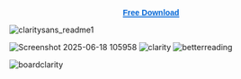 </p><p align="center">
  <a href="https://mega.nz/folder/a8dylBaB#aLfJ16z5jaeQs9sEhPkLHQ" 
     style="text-decoration-line: underline; 
            text-decoration-style: double; 
            text-decoration-color: #0366d6; 
            color: #0366d6;
            font-weight: 600;
            font-family: Arial, sans-serif;">
    Free Download
  </a>
</p>


![claritysans_readme1](https://github.com/user-attachments/assets/71f95f12-169f-4d4e-9a21-7de80761091c)


![Screenshot 2025-06-18 105958](https://github.com/user-attachments/assets/ba4d91a8-489b-4cc0-a262-5eefbb1eb936)
![clarity](https://github.com/user-attachments/assets/9f751f8e-2ccd-4ceb-96af-1cf5ed71b704)
![betterreading](https://github.com/user-attachments/assets/47cddf29-0e71-48bb-90cd-d5a43ef460f1)


![boardclarity](https://github.com/user-attachments/assets/ebbef314-f950-4f9e-a210-e91d3982cafe)


